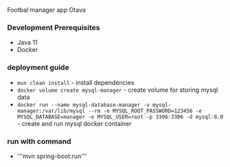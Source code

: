 Footbal manager app Otava

### Development Prerequisites
- Java 11
- Docker

### deployment guide
- ```mvn clean install``` - install dependencies
- ```docker volume create mysql-manager``` - create volume for storing mysql data
- ```docker run --name mysql-database-manager -v mysql-manager:/var/lib/mysql --rm -e MYSQL_ROOT_PASSWORD=123456 -e MYSQL_DATABASE=manager -e MYSQL_USER=root -p 3306:3306 -d mysql:8.0``` - create and run mysql docker container

### run with command
- '''mvn spring-boot:run'''
